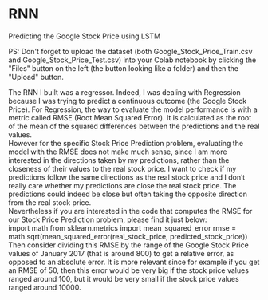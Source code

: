 # RNN
Predicting the Google Stock Price using LSTM

PS: Don't forget to upload the dataset (both Google_Stock_Price_Train.csv and Google_Stock_Price_Test.csv) into your Colab notebook by clicking the "Files" button on the left (the button looking like a folder) and then the "Upload" button. <br/>

The RNN I built was a regressor. Indeed, I was dealing with Regression because I was trying to predict a continuous outcome (the Google Stock Price). For Regression, the way to evaluate the model performance is with a metric called RMSE (Root Mean Squared Error). It is calculated as the root of the mean of the squared differences between the predictions and the real values. <br/>
However for the specific Stock Price Prediction problem, evaluating the model with the RMSE does not make much sense, since I am more interested in the directions taken by my predictions, rather than the closeness of their values to the real stock price. I want to check if my predictions follow the same directions as the real stock price and I don’t really care whether my predictions are close the real stock price. The predictions could indeed be close but often taking the opposite direction from the real stock price. <br/>
Nevertheless if you are interested in the code that computes the RMSE for our Stock Price Prediction problem, please find it just below: <br/>
     import math
     from sklearn.metrics import mean_squared_error
     rmse = math.sqrt(mean_squared_error(real_stock_price, predicted_stock_price)) <br/>
Then consider dividing this RMSE by the range of the Google Stock Price values of January 2017 (that is around 800) to get a relative error, as opposed to an absolute error. It is more relevant since for example if you get an RMSE of 50, then this error would be very big if the stock price values ranged around 100, but it would be very small if the stock price values ranged around 10000. <br/>
